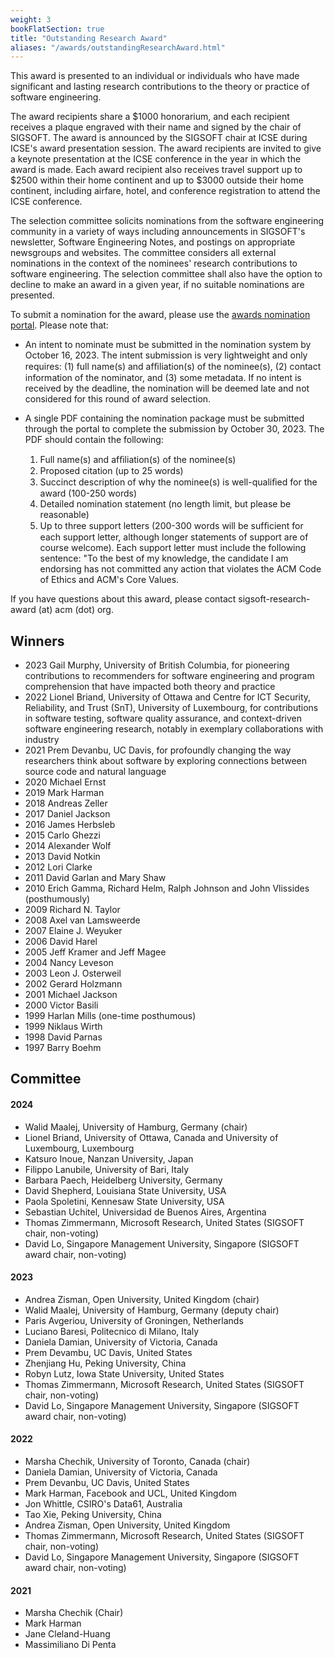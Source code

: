 ```yaml
---
weight: 3
bookFlatSection: true
title: "Outstanding Research Award"
aliases: "/awards/outstandingResearchAward.html"
---
```


This award is presented to an individual or individuals who have made significant and lasting research contributions to the theory or practice of software engineering.

The award recipients share a $1000 honorarium, and each recipient receives a plaque engraved with their name and signed by the chair of SIGSOFT. The award is announced by the SIGSOFT chair at ICSE during ICSE's award presentation session. The award recipients are invited to give a keynote presentation at the ICSE conference in the year in which the award is made. Each award recipient also receives travel support up to $2500 within their home continent and up to $3000 outside their home continent, including airfare, hotel, and conference registration to attend the ICSE conference.

The selection committee solicits nominations from the software engineering community in a variety of ways including announcements in SIGSOFT's newsletter, Software Engineering Notes, and postings on appropriate newsgroups and websites. The committee considers all external nominations in the context of the nominees' research contributions to software engineering. The selection committee shall also have the option to decline to make an award in a given year, if no suitable nominations are presented.

To submit a nomination for the award, please use the [awards nomination portal](https://sigsoft-awards.hotcrp.com/). Please note that:

* An intent to nominate must be submitted in the nomination system by October 16, 2023. The intent submission is very lightweight and only requires: (1) full name(s) and afﬁliation(s) of the nominee(s), (2) contact information of the nominator, and (3) some metadata. If no intent is received by the deadline, the nomination will be deemed late and not considered for this round of award selection.

* A single PDF containing the nomination package must be submitted through the portal to complete the submission by October 30, 2023. The PDF should contain the following:
  1. Full name(s) and afﬁliation(s) of the nominee(s)
  2. Proposed citation (up to 25 words)
  3. Succinct description of why the nominee(s) is well-qualiﬁed for the award (100-250 words)
  4. Detailed nomination statement (no length limit, but please be reasonable)
  5. Up to three support letters (200-300 words will be sufﬁcient for each support letter, although longer statements of support are of course welcome). Each support letter must include the following sentence: "To the best of my knowledge, the candidate I am endorsing has not committed any action that violates the ACM Code of Ethics and ACM's Core Values.

If you have questions about this award, please contact sigsoft-research-award (at) acm (dot) org.

## Winners
- 2023  Gail Murphy, University of British Columbia, for pioneering contributions to recommenders for software engineering and program comprehension that have impacted both theory and practice
- 2022	Lionel Briand, University of Ottawa and Centre for ICT Security, Reliability, and Trust (SnT), University of Luxembourg, for contributions in software testing, software quality assurance, and context-driven software engineering research, notably in exemplary collaborations with industry
- 2021	Prem Devanbu, UC Davis, for profoundly changing the way researchers think about software by exploring connections between source code and natural language
- 2020	Michael Ernst
- 2019	Mark Harman
- 2018	Andreas Zeller
- 2017	Daniel Jackson
- 2016	James Herbsleb
- 2015	Carlo Ghezzi
- 2014	Alexander Wolf
- 2013	David Notkin
- 2012	Lori Clarke
- 2011	David Garlan and Mary Shaw
- 2010	Erich Gamma, Richard Helm, Ralph Johnson and John Vlissides (posthumously)
- 2009	Richard N. Taylor
- 2008	Axel van Lamsweerde
- 2007	Elaine J. Weyuker
- 2006	David Harel
- 2005	Jeff Kramer and Jeff Magee
- 2004	Nancy Leveson
- 2003	Leon J. Osterweil
- 2002	Gerard Holzmann
- 2001	Michael Jackson
- 2000	Victor Basili
- 1999	Harlan Mills (one-time posthumous)
- 1999	Niklaus Wirth
- 1998	David Parnas
- 1997	Barry Boehm

## Committee
#### 2024
- Walid Maalej, University of Hamburg, Germany (chair)
- Lionel Briand, University of Ottawa, Canada and University of Luxembourg, Luxembourg
- Katsuro Inoue, Nanzan University, Japan
- Filippo Lanubile, University of Bari, Italy
- Barbara Paech, Heidelberg University, Germany
- David Shepherd, Louisiana State University, USA 
- Paola Spoletini, Kennesaw State University, USA
- Sebastian Uchitel, Universidad de Buenos Aires, Argentina
- Thomas Zimmermann, Microsoft Research, United States (SIGSOFT chair, non-voting)
- David Lo, Singapore Management University, Singapore (SIGSOFT award chair, non-voting)
#### 2023
- Andrea Zisman, Open University, United Kingdom (chair)
- Walid Maalej, University of Hamburg, Germany (deputy chair)
- Paris Avgeriou, University of Groningen, Netherlands
- Luciano Baresi, Politecnico di Milano, Italy
- Daniela Damian, University of Victoria, Canada
- Prem Devambu, UC Davis, United States 
- Zhenjiang Hu, Peking University, China
- Robyn Lutz, Iowa State University, United States
- Thomas Zimmermann, Microsoft Research, United States (SIGSOFT chair, non-voting)
- David Lo, Singapore Management University, Singapore (SIGSOFT award chair, non-voting)

#### 2022
- Marsha Chechik, University of Toronto, Canada (chair)
- Daniela Damian, University of Victoria, Canada
- Prem Devanbu, UC Davis, United States
- Mark Harman, Facebook and UCL, United Kingdom
- Jon Whittle, CSIRO's Data61, Australia
- Tao Xie, Peking University, China
- Andrea Zisman, Open University, United Kingdom
- Thomas Zimmermann, Microsoft Research, United States (SIGSOFT chair, non-voting)
- David Lo, Singapore Management University, Singapore (SIGSOFT award chair, non-voting)
#### 2021
- Marsha Chechik (Chair)
- Mark Harman
- Jane Cleland-Huang
- Massimiliano Di Penta

